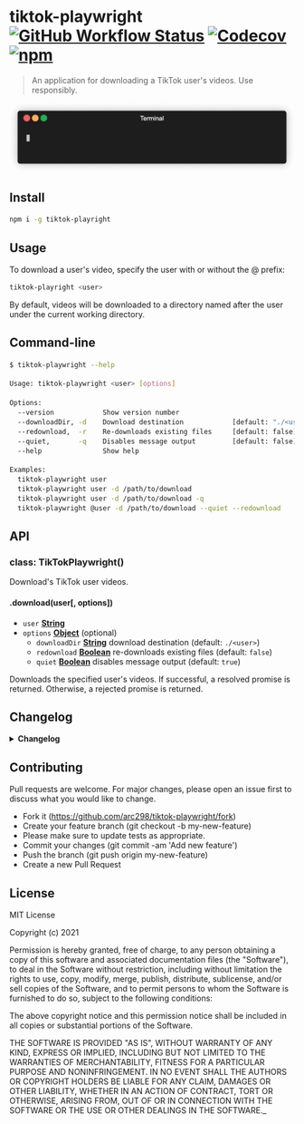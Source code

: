 # tiktok-playwright [![GitHub Workflow Status](https://img.shields.io/github/workflow/status/arc298/tiktok-playwright/build-test)](https://github.com/arc298/tiktok-playwright/actions) [![Codecov](https://img.shields.io/codecov/c/github/arc298/tiktok-playwright)](https://app.codecov.io/gh/arc298/tiktok-playwright) [![npm](https://img.shields.io/npm/v/tiktok-playwright?color=blue)](https://www.npmjs.com/package/tiktok-playwright)

> An application for downloading a TikTok user's videos. Use responsibly.

![](docs/images/tiktok-playwright.gif)

## Install

```bash
npm i -g tiktok-playright
```

## Usage

To download a user's video, specify the user with or without the @ prefix:

```bash
tiktok-playright <user>
```

By default, videos will be downloaded to a directory named after the user under the current working directory.

## Command-line

```bash
$ tiktok-playwright --help

Usage: tiktok-playwright <user> [options]

Options:
  --version            Show version number
  --downloadDir, -d    Download destination            [default: "./<user>"]
  --redownload,  -r    Re-downloads existing files     [default: false]
  --quiet,       -q    Disables message output         [default: false]
  --help               Show help

Examples:
  tiktok-playwright user
  tiktok-playwright user -d /path/to/download
  tiktok-playwright user -d /path/to/download -q
  tiktok-playwright @user -d /path/to/download --quiet --redownload
```

## API

### class: TikTokPlaywright()

Download's TikTok user videos.

#### .download(user[, options])

- `user` **[String](https://developer.mozilla.org/en-US/docs/Web/JavaScript/Reference/Global_Objects/String)**
- `options` **[Object](https://developer.mozilla.org/docs/Web/JavaScript/Reference/Global_Objects/Object)** (optional)
  - `downloadDir` **[String](https://developer.mozilla.org/en-US/docs/Web/JavaScript/Reference/Global_Objects/String)** download destination (default: `./<user>`)
  - `redownload` **[Boolean](https://developer.mozilla.org/en-US/docs/Web/JavaScript/Reference/Global_Objects/Boolean)** re-downloads existing files (default: `false`)
  - `quiet` **[Boolean](https://developer.mozilla.org/en-US/docs/Web/JavaScript/Reference/Global_Objects/Boolean)** disables message output (default: `true`)

Downloads the specified user's videos.
If successful, a resolved promise is returned.
Otherwise, a rejected promise is returned.

## Changelog

<details>
 <summary><strong>Changelog</strong></summary>

##### Latest

##### `0.1.0`

- Adds userAgent, smoother scrolling and accept cookies click as banner would prevent hover.

##### `0.0.5`

- Initial version

</details>

## Contributing

Pull requests are welcome. For major changes, please open an issue first to discuss what you would like to change.

- Fork it (https://github.com/arc298/tiktok-playwright/fork)
- Create your feature branch (git checkout -b my-new-feature)
- Please make sure to update tests as appropriate.
- Commit your changes (git commit -am 'Add new feature')
- Push the branch (git push origin my-new-feature)
- Create a new Pull Request

## License

MIT License

Copyright (c) 2021

Permission is hereby granted, free of charge, to any person obtaining a copy
of this software and associated documentation files (the "Software"), to deal
in the Software without restriction, including without limitation the rights
to use, copy, modify, merge, publish, distribute, sublicense, and/or sell
copies of the Software, and to permit persons to whom the Software is
furnished to do so, subject to the following conditions:

The above copyright notice and this permission notice shall be included in all
copies or substantial portions of the Software.

THE SOFTWARE IS PROVIDED "AS IS", WITHOUT WARRANTY OF ANY KIND, EXPRESS OR
IMPLIED, INCLUDING BUT NOT LIMITED TO THE WARRANTIES OF MERCHANTABILITY,
FITNESS FOR A PARTICULAR PURPOSE AND NONINFRINGEMENT. IN NO EVENT SHALL THE
AUTHORS OR COPYRIGHT HOLDERS BE LIABLE FOR ANY CLAIM, DAMAGES OR OTHER
LIABILITY, WHETHER IN AN ACTION OF CONTRACT, TORT OR OTHERWISE, ARISING FROM,
OUT OF OR IN CONNECTION WITH THE SOFTWARE OR THE USE OR OTHER DEALINGS IN THE
SOFTWARE.\_
